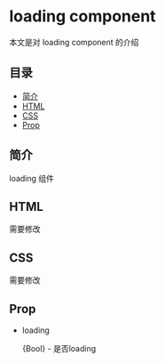 # loading component
本文是对 loading component 的介绍

## 目录
- [简介](#introduction)
- [HTML](#HTML)
- [CSS](#CSS)
- [Prop](#Prop)

<h2 id="introduction">简介</h2>

loading 组件

<h2 id="HTML">HTML</h2>

需要修改

<h2 id="CSS">CSS</h2>

需要修改

<h2 id="Prop">Prop</h2>

- loading

  {Bool} - 是否loading
